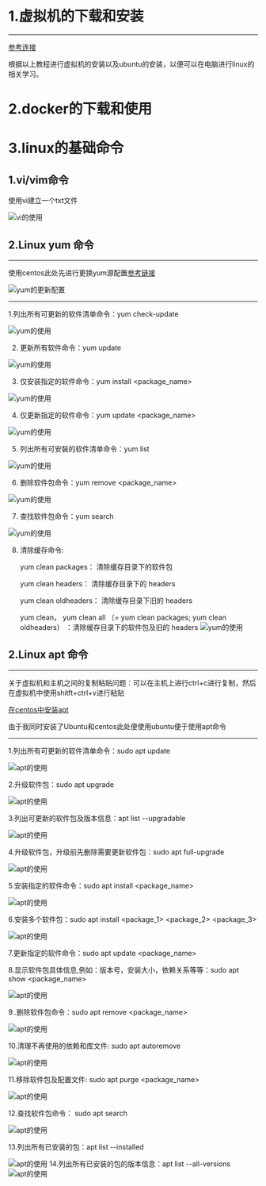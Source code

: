 # 1.虚拟机的下载和安装
---
[参考连接](https://blog.csdn.net/qq_42417071/article/details/136327674)

根据以上教程进行虚拟机的安装以及ubuntu的安装，以便可以在电脑进行linux的相关学习。

# 2.docker的下载和使用

# 3.linux的基础命令

## 1.vi/vim命令

使用vi建立一个txt文件

![vi的使用](/image/9.png)

## 2.Linux yum 命令

---

使用centos此处先进行更换yum源配置[参考链接](https://blog.csdn.net/2402_84664620/article/details/141193078)

![yum的更新配置](/image/1.png)

---
   1.列出所有可更新的软件清单命令：yum check-update
   
 ![yum的使用](/image/2.png)
       
   2. 更新所有软件命令：yum update
      
![yum的使用](/image/3.png)

   3. 仅安装指定的软件命令：yum install <package_name>
   
 ![yum的使用](/image/4.png)


   4. 仅更新指定的软件命令：yum update <package_name>
   
![yum的使用](/image/3.png)

   5. 列出所有可安裝的软件清单命令：yum list

 ![yum的使用](/image/5.png)
 
   6. 删除软件包命令：yum remove <package_name>

 ![yum的使用](/image/6.png)
 
   7. 查找软件包命令：yum search <keyword>

![yum的使用](/image/7.png)

   8. 清除缓存命令:

        yum clean packages： 清除缓存目录下的软件包
      
        yum clean headers： 清除缓存目录下的 headers
      
        yum clean oldheaders： 清除缓存目录下旧的 headers
      
        yum clean， yum clean all （= yum clean packages; yum clean oldheaders） ：清除缓存目录下的软件包及旧的 headers
![yum的使用](/image/8.png)

## 2.Linux apt 命令

---
关于虚拟机和主机之间的复制粘贴问题：可以在主机上进行ctrl+c进行复制，然后在虚拟机中使用shitft+ctrl+v进行粘贴

[在centos中安装apt](https://www.mryunwei.com/258600.html)

由于我同时安装了Ubuntu和centos此处便使用ubuntu便于使用apt命令

---

1.列出所有可更新的软件清单命令：sudo apt update

![apt的使用](/image/10.png)

2.升级软件包：sudo apt upgrade

![apt的使用](/image/11.png)

3.列出可更新的软件包及版本信息：apt list --upgradable

![apt的使用](/image/12.png)

4.升级软件包，升级前先删除需要更新软件包：sudo apt full-upgrade

![apt的使用](/image/13.png)

5.安装指定的软件命令：sudo apt install <package_name>

![apt的使用](/image/14.png)

6.安装多个软件包：sudo apt install <package_1> <package_2> <package_3>

![apt的使用](/image/14.png)

7.更新指定的软件命令：sudo apt update <package_name>

8.显示软件包具体信息,例如：版本号，安装大小，依赖关系等等：sudo apt show <package_name>

![apt的使用](/image/15.png)

9..删除软件包命令：sudo apt remove <package_name>

![apt的使用](/image/16.png)

10.清理不再使用的依赖和库文件: sudo apt autoremove

![apt的使用](/image/17.png)

11.移除软件包及配置文件: sudo apt purge <package_name>

![apt的使用](/image/18.png)

12.查找软件包命令： sudo apt search <keyword>

![apt的使用](/image/19.png)

13.列出所有已安装的包：apt list --installed

![apt的使用](/image/20.png)
14.列出所有已安装的包的版本信息：apt list --all-versions
![apt的使用](/image/21.png)